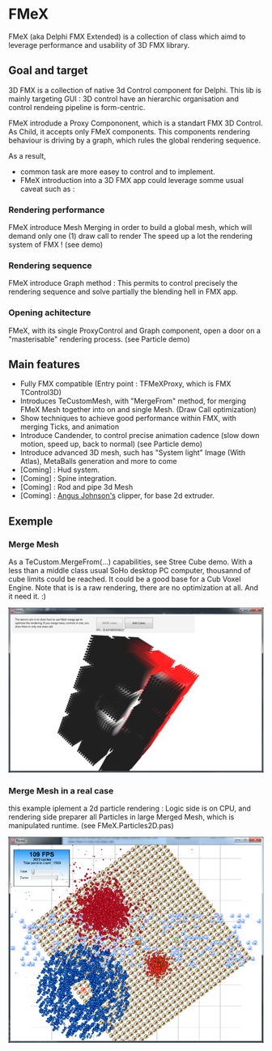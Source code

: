 # FMeX

FMeX (aka Delphi FMX Extended) is a collection of class which aimd to leverage performance and usability of 3D FMX library.

## Goal and target 

3D FMX is a collection of native 3d Control component for Delphi. This lib is mainly targeting GUI : 3D control have an hierarchic organisation and control rendeing pipeline is form-centric. 

FMeX introdude a Proxy Compononent, which is a standart FMX 3D Control. As Child, it accepts only FMeX components.
This components rendering behaviour is driving by a graph, which rules the global rendering sequence.

As a result, 
- common task are more easey to control and to implement.
- FMeX introduction into a 3D FMX app could leverage somme usual caveat such as : 

### Rendering performance
FMeX introduce Mesh Merging in order to build a global mesh, which will demand only one (1) draw call to render
The speed up a lot the rendering system of FMX ! (see demo)
### Rendering sequence
FMeX introduce Graph method : This permits to control precisely the rendering sequence and solve partially the blending hell in FMX app.
### Opening achitecture
FMeX, with its single ProxyControl and Graph component, open a door on a "masterisable" rendering process. (see Particle demo)

## Main features
- Fully FMX compatible (Entry point : TFMeXProxy, which is FMX TControl3D)
- Introduces TeCustomMesh, with "MergeFrom" method, for merging FMeX Mesh together into on and single Mesh. (Draw Call optimization)
- Show techniques to achieve good performance within FMX, with merging Ticks, and animation
- Introduce Candender, to control precise animation cadence (slow down motion, speed up, back to normal) (see Particle demo)
- Introduce advanced 3D mesh, such has "System light" Image (With Atlas), MetaBalls generation and more to come
- [Coming] : Hud system.
- [Coming] : Spine integration.
- [Coming] : Rod and pipe 3d Mesh
- [Coming] : [Angus Johnson's](http://www.angusj.com) clipper, for base 2d extruder.

## Exemple

### Merge Mesh
As a TeCustom.MergeFrom(...) capabilities, see Stree Cube demo. With a less than a middle class usual SoHo desktop PC computer, thousannd of cube limits could be reached. It could be a good base for a Cub Voxel Engine. Note that is is a raw rendering, there are no optimization at all. And it need it. :)

![Alt text](/img/StressCubeDemo.png?raw=true "MergeFrom API in action")

### Merge Mesh in a real case
this example iplement a 2d particle rendering : Logic side is on CPU, and rendering side preparer all Particles in large Merged Mesh, which is manipulated runtime. (see FMeX.Particles2D.pas)

![Alt text](/img/ParticleDemo.png?raw=true "Particlein action")
